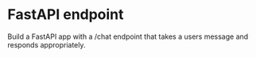 # FastAPI endpoint
Build a FastAPI app with a /chat endpoint that takes a users message and responds appropriately.
